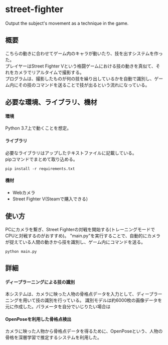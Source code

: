 # street-fighter
Output the subject's movement as a technique in the game.

## 概要
こちらの動きに合わせてゲーム内のキャラが動いたり、技を出すシステムを作った。<br>
プレイヤーはStreet Fighter Vという格闘ゲームにおける技の動きを真似て、それをカメラでリアルタイムで撮影する。<br>
プログラムは、撮影したものが何の技を繰り出しているかを自動で識別し、ゲーム内にその技のコマンドを送ることで技が出るという流れになっている。<br>

## 必要な環境、ライブラリ、機材
#### 環境
Python 3.7上で動くことを想定。

#### ライブラリ
必要なライブラリはアップしたテキストファイルに記載している。<br>
pipコマンドでまとめて取り込める。
```
pip install -r requirements.txt
```
#### 機材
- Webカメラ
- Street Fighter V(Steamで購入できる)

## 使い方
PCにカメラを繋ぎ、Street Fighterの対戦を開始する(トレーニングモードでCPUと対戦するのがおすすめ)。
"main.py"を実行することで、自動的にカメラが捉えている人間の動きから技を識別し、ゲーム内にコマンドを送る。
```
python main.py
```

## 詳細
#### ディープラーニングによる技の識別
本システムは、カメラに映った人物の骨格点データを入力として、ディープラーニングを用いて技の識別を行っている。
識別モデルは約6000枚の画像データを元に作成した。パラメータを自分でいじりたい場合は

#### OpenPoseを利用した骨格点検出
カメラに映った人物から骨格点データを得るために、OpenPoseという、人物の骨格を深層学習で推定するシステムを利用した。
